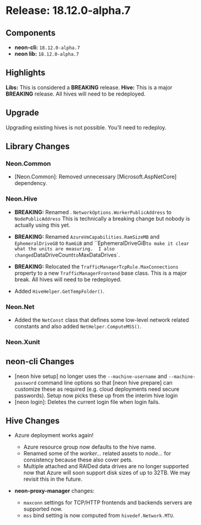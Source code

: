 # Release: 18.12.0-alpha.7

## Components

* **neon-cli:** `18.12.0-alpha.7`
* **neon lib:** `18.12.0-alpha.7`

## Highlights

**Libs:** This is considered a **BREAKING** release.
**Hive:** This is a major **BREAKING** release.  All hives will need to be redeployed.


## Upgrade

Upgrading existing hives is not possible.  You'll need to redeploy.

## Library Changes

### Neon.Common

* [Neon.Common]: Removed unnecessary [Microsoft.AspNetCore] dependency.

### Neon.Hive

* **BREAKING:** Renamed . `NetworkOptions.WorkerPublicAddress` to `NodePublicAddress` This is technically a breaking change but nobody is actually using this yet.
* **BREAKING:** Renamed `AzureVmCapabilities.RamSizeMB` and `EphemeralDriveGB` to `RamGiB` and ``EphemeralDriveGiB` to make it clear what the units are measuring.  I also changed `DataDriveCount` to `MaxDataDrives`.
* **BREAKING:** Relocated the `TrafficManagerTcpRule.MaxConnections` property to a new `TrafficManagerFrontend` base class.  This is a major break.  All hives will need to be redeployed.

* Added `HiveHelper.GetTempFolder()`.

### Neon.Net

* Added the `NetConst` class that defines some low-level network related constants and also added `NetHelper.ComputeMSS()`.

### Neon.Xunit

## neon-cli Changes

* [neon hive setup] no longer uses the `--machine-username` and `--machine-password` command line options so that [neon hive prepare] can customize these as required (e.g. cloud deployments need secure passwords).  Setup now picks these up from the interim hive login 
* [neon login]: Deletes the current login file when login fails.

## Hive Changes

* Azure deployment works again!
  * Azure resource group now defaults to the hive name.
  * Renamed some of the *worker...* related assets to *node...* for consistency because these also cover pets.
  * Multiple attached and RAIDed data drives are no longer supported now that Azure will soon support disk sizes of up to 32TB.  We may revisit this in the future.

* **neon-proxy-manager** changes:
  * `maxconn` settings for TCP/HTTP frontends and backends servers are supported now.
  * `mss` bind setting is now computed from `hivedef.Network.MTU`.


   